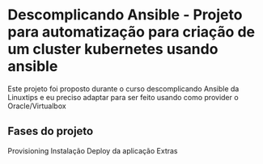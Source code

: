 # Descomplicando Ansible - Projeto para automatização para criação de um cluster kubernetes usando ansible

Este projeto foi proposto durante o curso descomplicando Ansible da Linuxtips e eu preciso adaptar para ser feito usando como provider o Oracle/Virtualbox

## Fases do projeto
Provisioning
Instalação
Deploy da aplicação
Extras
